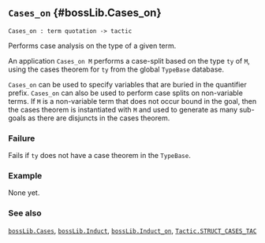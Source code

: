 ## `Cases_on` {#bossLib.Cases_on}


```
Cases_on : term quotation -> tactic
```



Performs case analysis on the type of a given term.


An application `Cases_on M` performs a case-split based on the type `ty`
of `M`, using the cases theorem for `ty` from the global `TypeBase`
database.

`Cases_on` can be used to specify variables that are buried
in the quantifier prefix. `Cases_on` can also be used to perform
case splits on non-variable terms. If `M` is a non-variable term that
does not occur bound in the goal, then the cases theorem is instantiated
with `M` and used to generate as many sub-goals as there are disjuncts
in the cases theorem.

### Failure

Fails if `ty` does not have a case theorem in the `TypeBase`.

### Example

None yet.

### See also

[`bossLib.Cases`](#bossLib.Cases), [`bossLib.Induct`](#bossLib.Induct), [`bossLib.Induct_on`](#bossLib.Induct_on), [`Tactic.STRUCT_CASES_TAC`](#Tactic.STRUCT_CASES_TAC)

